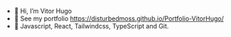- 👋 Hi, I’m Vitor Hugo
- 👀 See my portfolio https://disturbedmoss.github.io/Portfolio-VitorHugo/
- 👀 Javascript, React, Tailwindcss, TypeScript and Git.


<!---
DisturbedMoss/DisturbedMoss is a ✨ special ✨ repository because its `README.md` (this file) appears on your GitHub profile.
You can click the Preview link to take a look at your changes.
--->
